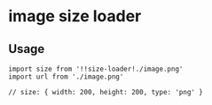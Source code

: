 # image size loader

## Usage

```
import size from '!!size-loader!./image.png'
import url from './image.png'

// size: { width: 200, height: 200, type: 'png' }
```
